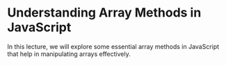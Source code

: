 # Understanding Array Methods in JavaScript

In this lecture, we will explore some essential array methods in JavaScript that help in manipulating arrays effectively.

